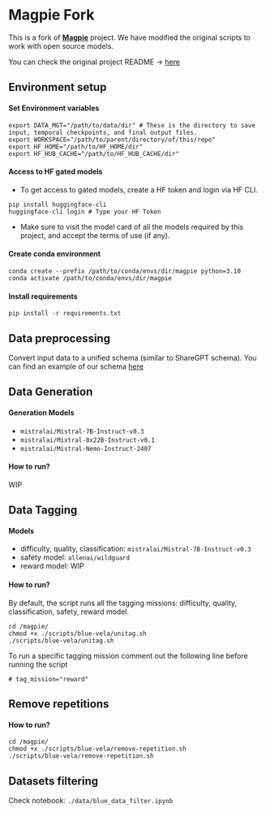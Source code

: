 <!-- # 🐦 Magpie Fork -->

# Magpie Fork
This is a fork of [**Magpie**](https://magpie-align.github.io/) project. We have modified the original scripts to work with open source models.

You can check the original project README -> [here](/README_ORIGINAL.md)

## Environment setup

#### Set Environment variables
```
export DATA_MGT="/path/to/data/dir" # These is the directory to save input, temporal checkpoints, and final output files.
export WORKSPACE="/path/to/parent/directory/of/this/repo" 
export HF_HOME="/path/to/HF_HOME/dir"
export HF_HUB_CACHE="/path/to/HF_HUB_CACHE/dir"
```

#### Access to HF gated models
- To get access to gated models, create a HF token and login via HF CLI.
```
pip install huggingface-cli
huggingface-cli login # Type your HF Token
```
- Make sure to visit the model card of all the models required by this project, and accept the terms of use (if any).

#### Create conda environment
```
conda create --prefix /path/to/conda/envs/dir/magpie python=3.10
conda activate /path/to/conda/envs/dir/magpie
```

#### Install requirements
`pip install -r requirements.txt`

## Data preprocessing
Convert input data to a unified schema (similar to ShareGPT schema). You can find an example of our schema [here](/data/input_schema_example.json)

## Data Generation

#### Generation Models
- `mistralai/Mistral-7B-Instruct-v0.3`
- `mistralai/Mixtral-8x22B-Instruct-v0.1`
- `mistralai/Mistral-Nemo-Instruct-2407`

#### How to run? 
WIP

## Data Tagging 

#### Models
- difficulty, quality, classification: `mistralai/Mistral-7B-Instruct-v0.3`
- safety model: `allenai/wildguard`
- reward model: WIP

#### How to run?
By default, the script runs all the tagging missions: difficulty, quality, classification, safety, reward model.

```
cd /magpie/
chmod +x ./scripts/blue-vela/unitag.sh
./scripts/blue-vela/unitag.sh
```

To run a specific tagging mission comment out the following line before running the script
```
# tag_mission="reward"
```

## Remove repetitions

#### How to run?
```
cd /magpie/
chmod +x ./scripts/blue-vela/remove-repetition.sh
./scripts/blue-vela/remove-repetition.sh
```

## Datasets filtering

Check notebook: ```./data/blue_data_filter.ipynb```